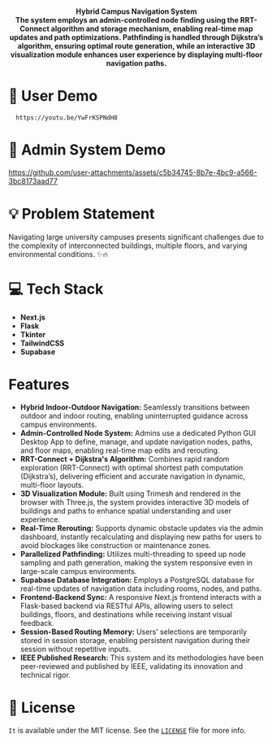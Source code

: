 <br>
<p align="center">
<b>Hybrid Campus Navigation System
<br>
 The system employs an admin-controlled node finding using
 the RRT-Connect algorithm and storage mechanism, enabling
 real-time map updates and path optimizations. Pathfinding is
 handled through Dijkstra’s algorithm, ensuring optimal route
 generation, while an interactive 3D visualization module enhances
 user experience by displaying multi-floor navigation paths.
</b>
</p>

# 🚀 User Demo
      https://youtu.be/YwFrKSPNdH8

# 🚀 Admin System Demo

https://github.com/user-attachments/assets/c5b34745-8b7e-4bc9-a566-3bc8173aad77



# 💡  Problem Statement

Navigating large university campuses presents significant challenges due to the complexity of interconnected buildings, multiple floors, and varying environmental conditions. ✨🔥

# 💻 Tech Stack

* **Next.js**
* **Flask**
* **Tkinter**
* **TailwindCSS**
* **Supabase**

# Features

- **Hybrid Indoor-Outdoor Navigation:** Seamlessly transitions between outdoor and indoor routing, enabling uninterrupted guidance across campus environments.
- **Admin-Controlled Node System:** Admins use a dedicated Python GUI Desktop App to define, manage, and update navigation nodes, paths, and floor maps, enabling real-time map edits and rerouting.
- **RRT-Connect + Dijkstra's Algorithm:** Combines rapid random exploration (RRT-Connect) with optimal shortest path computation (Dijkstra’s), delivering efficient and accurate navigation in dynamic, multi-floor layouts.
- **3D Visualization Module:** Built using Trimesh and rendered in the browser with Three.js, the system provides interactive 3D models of buildings and paths to enhance spatial understanding and user experience.
- **Real-Time Rerouting:** Supports dynamic obstacle updates via the admin dashboard, instantly recalculating and displaying new paths for users to avoid blockages like construction or maintenance zones.
- **Parallelized Pathfinding:** Utilizes multi-threading to speed up node sampling and path generation, making the system responsive even in large-scale campus environments.
- **Supabase Database Integration:** Employs a PostgreSQL database for real-time updates of navigation data including rooms, nodes, and paths.
- **Frontend-Backend Sync:** A responsive Next.js frontend interacts with a Flask-based backend via RESTful APIs, allowing users to select buildings, floors, and destinations while receiving instant visual feedback.
- **Session-Based Routing Memory:** Users’ selections are temporarily stored in session storage, enabling persistent navigation during their session without repetitive inputs.
- **IEEE Published Research:** This system and its methodologies have been peer-reviewed and published by IEEE, validating its innovation and technical rigor.

# 📜 License

`It` is available under the MIT license. See the [`LICENSE`](https://opensource.org/license/mit/) file for more info.
